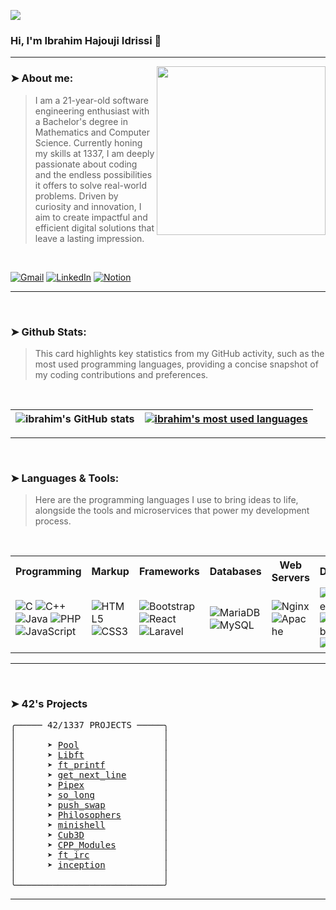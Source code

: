  ![](https://komarev.com/ghpvc/?username=ibahim-hajouji&abbreviated=true)

### Hi, I'm Ibrahim Hajouji Idrissi 👋
---
<img align="right" src="https://i.giphy.com/media/v1.Y2lkPTc5MGI3NjExYmJ6NmdxNXFqbnkwb3pjZnlvNWNqZWVyYjk2enh6bzJkNGdycXRjayZlcD12MV9pbnRlcm5hbF9naWZfYnlfaWQmY3Q9cw/3iyKHMIKg5VWG6qHUm/giphy.gif" width="270" />

### ➤ About me:
> I am a 21-year-old software engineering enthusiast with a Bachelor's degree in Mathematics and Computer Science. Currently honing my skills at 1337, I am deeply passionate about coding and the endless possibilities it offers to solve real-world problems. Driven by curiosity and innovation, I aim to create impactful and efficient digital solutions that leave a lasting impression.

<br/>

<div align="left">
  
[![Gmail](https://img.shields.io/badge/Gmail-D14836?style=for-the-badge&logo=gmail&logoColor=white)](mailto:ibrahim.hajoujiidrissi@gmail.com) [![LinkedIn](https://img.shields.io/badge/linkedin-%230077B5.svg?style=for-the-badge&logo=linkedin&logoColor=white)](https://www.linkedin.com/in/ibrahim-hajouji-idrissi-3971ba310/) [![Notion](https://img.shields.io/badge/Notion-000000?style=for-the-badge&logo=notion&logoColor=white)](https://prickle-walnut-dd7.notion.site/CURSUS-edba8eca743f401fa7ca18353bd5d8fc)


</div>

---

<br />

### ➤ Github Stats:

> This card highlights key statistics from my GitHub activity, such as the most used programming languages, providing a concise snapshot of my coding contributions and preferences.


<br />

<div align="center">

| ![ibrahim's GitHub stats](https://github-readme-stats.vercel.app/api?username=ibrahim-hajouji&show_icons=true&layout=compact&theme=dark#gh-dark-mode-only) |  [![ibrahim's most used languages](https://github-readme-stats-git-masterrstaa-rickstaa.vercel.app/api/top-langs/?username=ibrahim-hajouji&show_icons=true&layout=compact&theme=dark#gh-dark-mode-only)](https://github.com/ibrahim-hajouji?tab=repositories) |
|:-:|:-:|

</div>

---

<br />

### ➤ Languages & Tools:

> Here are the programming languages I use to bring ideas to life, alongside the tools and microservices that power my development process.

<br/>

<div align="center">
  <table>
    <tr>
      <th>Programming</th>
      <th>Markup</th>
      <th>Frameworks</th>
      <th>Databases</th>
      <th>Web Servers</th>
      <th>DevOps</th>
    </tr>
    <tr>
      <td>
        <img src="https://img.shields.io/badge/-C-00599C?style=flat-square&logo=c&logoColor=white" alt="C"/>
        <img src="https://img.shields.io/badge/-C++-00599C?style=flat-square&logo=c%2B%2B&logoColor=white" alt="C++"/>
        <br>
        <img src="https://img.shields.io/badge/-Java-007396?style=flat-square&logo=java&logoColor=white" alt="Java"/>
        <img src="https://img.shields.io/badge/PHP-777BB4?logo=php&logoColor=white" alt="PHP"/>
        <img src="https://img.shields.io/badge/-JavaScript-F7DF1E?style=flat-square&logo=javascript&logoColor=black" alt="JavaScript"/>
      </td>
      <td>
        <img src="https://img.shields.io/badge/-HTML5-E34F26?style=flat-square&logo=html5&logoColor=white" alt="HTML5"/>
        <img src="https://img.shields.io/badge/-CSS3-1572B6?style=flat-square&logo=css3&logoColor=white" alt="CSS3"/>
      </td>
      <td>
        <img src="https://img.shields.io/badge/-Bootstrap-563D7C?style=flat-square&logo=bootstrap&logoColor=white" alt="Bootstrap"/> 
        <img src="https://img.shields.io/badge/-React-61DAFB?style=flat-square&logo=react&logoColor=white" alt="React"/>
        <img src="https://img.shields.io/badge/Laravel-2e2e2e?logo=laravel" alt="Laravel"/>
      </td>
      <td>
        <img src="https://img.shields.io/badge/-MariaDB-003545?style=flat-square&logo=mariadb&logoColor=white" alt="MariaDB"/>
        <img src="https://img.shields.io/badge/-MySQL-4479A1?style=flat-square&logo=mysql&logoColor=white" alt="MySQL"/>
      </td>
      <td>
        <img src="https://img.shields.io/badge/-Nginx-009639?style=flat-square&logo=nginx&logoColor=white" alt="Nginx"/>
        <img src="https://img.shields.io/badge/-Apache-D22128?style=flat-square&logo=apache&logoColor=white" alt="Apache"/>
      </td>
      <td>
        <img src="https://img.shields.io/badge/-Docker-2496ED?style=flat-square&logo=docker&logoColor=white" alt="Docker"/>
        <img src="https://img.shields.io/badge/-GitHub-181717?style=flat-square&logo=github&logoColor=white" alt="GitHub"/>
        <img src="https://img.shields.io/badge/-Git-F05032?style=flat-square&logo=git&logoColor=white" alt="Git"/>
      </td>
    </tr>
  </table>
</div>

---

<br />

### ➤ 42's Projects

<pre>
╭───── 42/1337 PROJECTS ─────╮
│                            │
│      ➤ <a href="https://github.com/ibrahim-hajouji/42-Pool">Pool</a>                │
│      ➤ <a href="https://github.com/ibrahim-hajouji/libft">Libft</a>               │
│      ➤ <a href="https://github.com/ibrahim-hajouji/ft_printf">ft_printf</a>           │
│      ➤ <a href="https://github.com/ibrahim-hajouji/get_next_line">get_next_line</a>       │
│      ➤ <a href="https://github.com/ibrahim-hajouji/Pipex">Pipex</a>               │
│      ➤ <a href="https://github.com/ibrahim-hajouji/so_long">so_long</a>             │
│      ➤ <a href="https://github.com/ibrahim-hajouji/push_swap">push_swap</a>           │
│      ➤ <a href="https://github.com/ibrahim-hajouji/Philosophers">Philosophers</a>        │
│      ➤ <a href="https://github.com/ibrahim-hajouji/minishell">minishell</a>           │
│      ➤ <a href="https://github.com/ibrahim-hajouji/cub3d">Cub3D</a>               │
│      ➤ <a href="https://github.com/ibrahim-hajouji/CPP-Modules">CPP_Modules</a>         │
│      ➤ <a href="https://github.com/ibrahim-hajouji/ft_irc">ft_irc</a>              │
│      ➤ <a href="https://github.com/ibrahim-hajouji/inception">inception</a>           │
│                            │
╰────────────────────────────╯
</pre>

---

